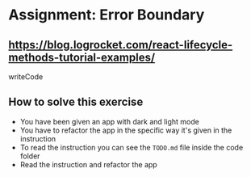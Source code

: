 # Assignment: Error Boundary

## https://blog.logrocket.com/react-lifecycle-methods-tutorial-examples/

writeCode

## How to solve this exercise

- You have been given an app with dark and light mode
- You have to refactor the app in the specific way it's given in the instruction
- To read the instruction you can see the `TODO.md` file inside the code folder
- Read the instruction and refactor the app
